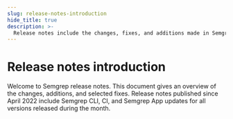 ```yaml
---
slug: release-notes-introduction
hide_title: true
description: >-
  Release notes include the changes, fixes, and additions made in Semgrep over a month or in a specific version.
---
```


# Release notes introduction

Welcome to Semgrep release notes. This document gives an overview of the changes, additions, and selected fixes. Release notes published since April 2022 include Semgrep CLI, CI, and Semgrep App updates for all versions released during the month.